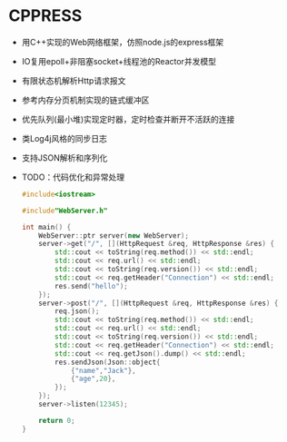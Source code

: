 # CPPRESS

- 用C++实现的Web网络框架，仿照node.js的express框架

- IO复用epoll+非阻塞socket+线程池的Reactor并发模型

- 有限状态机解析Http请求报文

- 参考内存分页机制实现的链式缓冲区

- 优先队列(最小堆)实现定时器，定时检查并断开不活跃的连接

- 类Log4j风格的同步日志

- 支持JSON解析和序列化

- TODO：代码优化和异常处理

  ```cpp
  #include<iostream>
  
  #include"WebServer.h"
  
  int main() {
      WebServer::ptr server(new WebServer);
      server->get("/", [](HttpRequest &req, HttpResponse &res) {
          std::cout << toString(req.method()) << std::endl;
          std::cout << req.url() << std::endl;
          std::cout << toString(req.version()) << std::endl;
          std::cout << req.getHeader("Connection") << std::endl;
          res.send("hello");
      });
      server->post("/", [](HttpRequest &req, HttpResponse &res) {
          req.json();
          std::cout << toString(req.method()) << std::endl;
          std::cout << req.url() << std::endl;
          std::cout << toString(req.version()) << std::endl;
          std::cout << req.getHeader("Connection") << std::endl;
          std::cout << req.getJson().dump() << std::endl;
          res.sendJson(Json::object{
              {"name","Jack"},
              {"age",20},
          });
      });
      server->listen(12345);
  
      return 0;
  }
  ```